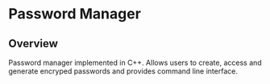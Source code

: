 # Password Manager

## Overview

Password manager implemented in C++. Allows users to create, access
and generate encryped passwords and provides command line interface.
